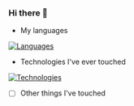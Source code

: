 ### Hi there 👋

<!--
**nhanlcdev/nhanlcdev** is a ✨ _special_ ✨ repository because its `README.md` (this file) appears on your GitHub profile.

Here are some ideas to get you started:

- 🔭 I’m currently working on ...
- 🌱 I’m currently learning ...
- 👯 I’m looking to collaborate on ...
- 🤔 I’m looking for help with ...
- 💬 Ask me about ...
- 📫 How to reach me: ...
- 😄 Pronouns: ...
- ⚡ Fun fact: ...
-->

- My languages

[![Languages](https://skillicons.dev/icons?i=ts,js,java,py,kotlin,c,cpp&perline=5)](https://skillicons.dev)

- Technologies I've ever touched

[![Technologies](https://skillicons.dev/icons?i=docker,supabase&perline=5)](https://skillicons.dev)

- [ ] Other things I've touched
